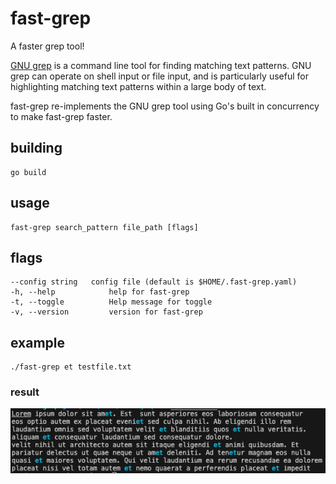 # fast-grep

A faster grep tool!

[GNU grep](https://www.gnu.org/software/grep/) is a command line tool for
finding matching text patterns. GNU grep can operate on shell input or file
input, and is particularly useful for highlighting matching text patterns within
a large body of text.

fast-grep re-implements the GNU grep tool using Go's built in concurrency to
make fast-grep faster.

## building

```shell
go build
```

## usage

```text
fast-grep search_pattern file_path [flags]
```

## flags

```text
--config string   config file (default is $HOME/.fast-grep.yaml)
-h, --help            help for fast-grep
-t, --toggle          Help message for toggle
-v, --version         version for fast-grep
```

## example

```shell
./fast-grep et testfile.txt
```

### result

![image info](./images/readme_results.png)
